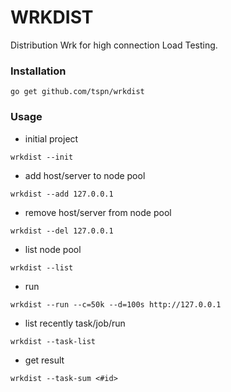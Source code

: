 # WRKDIST

 Distribution Wrk for high connection Load Testing.
 
 ### Installation
 ```
 go get github.com/tspn/wrkdist
 ```
 
 ### Usage
 - initial project
 ```
 wrkdist --init
 ```
 - add host/server to node pool
 ```
 wrkdist --add 127.0.0.1
 ```
 - remove host/server from node pool
 ```
 wrkdist --del 127.0.0.1
 ```
 - list node pool
 ```
 wrkdist --list
 ```
 - run
 ```
 wrkdist --run --c=50k --d=100s http://127.0.0.1
 ```
 - list recently task/job/run
 ```
 wrkdist --task-list
 ```
 - get result
 ```
 wrkdist --task-sum <#id>
 ```
